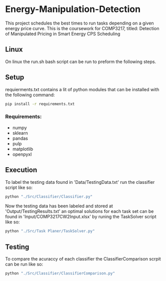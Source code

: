 # Energy-Manipulation-Detection

This project schedules the best times to run tasks depending on a given energy price curve.
This is the coursework for COMP3217, titled: Detection of Manipulated Pricing in Smart 
Energy CPS Scheduling

## Linux

On linux the run.sh bash script can be run to preform the following steps.

## Setup

requierments.txt contains a lit of python modules that can be installed with the 
following command:

```BASH
pip install -r requirements.txt 
```

### Requirements:
- numpy
- sklearn
- pandas
- pulp
- matplotlib
- openpyxl

## Execution

To label the testing data found in 'Data/TestingData.txt' run the classifier 
script like so:

```BASH
python "./Src/Classifier/Classifier.py"
```

Now the testing data has been labeled and stored at 'Output/TestingResults.txt' an 
optimal solutions for each task set can be found in 'Input/COMP3217CW2Input.xlsx'
by runing the TaskSolver script like so:

```BASH
python "./Src/Task Planer/TaskSolver.py"
```

## Testing

To compare the acuraccy of each classifier the ClassifierComparison scrpit
can be run like so:

```BASH
python "./Src/Classifier/ClassifierComparison.py"
```